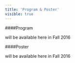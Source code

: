 ```yaml
---
title: 'Program & Poster'
visible: true
---
```


####Program

will be available here in Fall 2016

####Poster

will be available here in Fall 2016